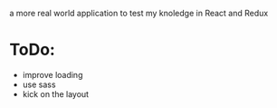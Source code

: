 a more real world application to test my knoledge in React and Redux

# ToDo:

- improve loading
- use sass
- kick on the layout
